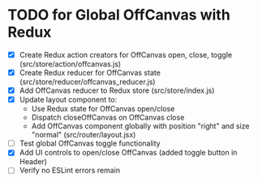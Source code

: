 # TODO for Global OffCanvas with Redux

- [x] Create Redux action creators for OffCanvas open, close, toggle (src/store/action/offcanvas.js)
- [x] Create Redux reducer for OffCanvas state (src/store/reducer/offcanvas_reducer.js)
- [x] Add OffCanvas reducer to Redux store (src/store/index.js)
- [x] Update layout component to:
  - Use Redux state for OffCanvas open/close
  - Dispatch closeOffCanvas on OffCanvas close
  - Add OffCanvas component globally with position "right" and size "normal" (src/router/layout.jsx)
- [ ] Test global OffCanvas toggle functionality
- [x] Add UI controls to open/close OffCanvas (added toggle button in Header)
- [ ] Verify no ESLint errors remain
